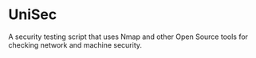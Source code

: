 # UniSec
A security testing script that uses Nmap and other Open Source tools for checking network and machine security.
